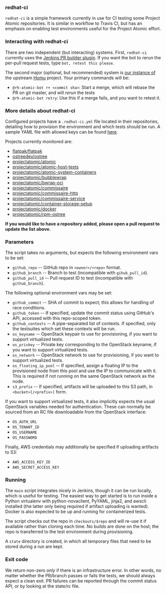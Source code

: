 ### redhat-ci

`redhat-ci` is a simple framework currently in use for CI
testing some Project Atomic repositories. It is similar in
workflow to Travis CI, but has an emphasis on enabling test
environments useful for the Project Atomic effort.

### Interacting with redhat-ci

There are two independent (but interacting) systems.  First,
`redhat-ci` currently uses the [Jenkins PR builder plugin](https://wiki.jenkins-ci.org/display/JENKINS/GitHub+pull+request+builder+plugin).
If you want the bot to rerun the per-pull request tests, type
`bot, retest this please`.

The second major (optional, but recommended) system
is [our instance of](https://homu-projectatomic-ci.svc.ci.openshift.org/) the
upstream [Homu](https://github.com/servo/homu/) project. Your primary commands
will be:

 - `@rh-atomic-bot r+ <commit sha>`: Start a merge, which will rebase the PR on git master, and will *rerun* the tests
 - `@rh-atomic-bot retry`: Use this if a merge fails, and you want to retest it.

### More details about redhat-ci

Configured projects have a `.redhat-ci.yml` file located in
their repositories, detailing how to provision the
environment and which tests should be run. A sample YAML
file with allowed keys can be found
[here](sample.redhat-ci.yml).

Projects currently monitored are:

- [flatpak/flatpak](https://github.com/flatpak/flatpak)
- [ostreedev/ostree](https://github.com/ostreedev/ostree)
- [projectatomic/atomic](https://github.com/projectatomic/atomic)
- [projectatomic/atomic-host-tests](http://github.com/projectatomic/atomic-host-tests)
- [projectatomic/atomic-system-containers](https://github.com/projectatomic/atomic-system-containers)
- [projectatomic/bubblewrap](https://github.com/projectatomic/bubblewrap)
- [projectatomic/bwrap-oci](https://github.com/projectatomic/bwrap-oci)
- [projectatomic/commissaire](https://github.com/projectatomic/commissaire)
- [projectatomic/commissaire-http](https://github.com/projectatomic/commissaire-http)
- [projectatomic/commissaire-service](https://github.com/projectatomic/commissaire-service)
- [projectatomic/container-storage-setup](https://github.com/projectatomic/container-storage-setup)
- [projectatomic/docker](https://github.com/projectatomic/docker)
- [projectatomic/rpm-ostree](https://github.com/projectatomic/rpm-ostree)

**If you would like to have a repository added, please open
a pull request to update the list above.**

### Parameters

The script takes no arguments, but expects the following
environment vars to be set:

- `github_repo` --  GitHub repo in `<owner>/<repo>` format.
- `github_branch` -- Branch to test (incompatible with
  `gihub_pull_id`).
- `github_pull_id` -- Pull request ID to test (incompatible
  with `github_branch`).

The following optional environment vars may be set:

- `github_commit` -- SHA of commit to expect; this allows
  for handling of race conditions.
- `github_token` -- If specified, update the commit status
  using GitHub's API, accessed with this repo-scoped token.
- `github_contexts` -- A pipe-separated list of contexts. If
  specified, only the testsuites which set these contexts
  will be run.
- `os_keyname` -- OpenStack keypair to use for provisioning,
  if you want to support virtualized tests.
- `os_privkey` -- Private key corresponding to the OpenStack
  keyname, if you want to support virtualized tests.
- `os_network` -- OpenStack network to use for provisioning,
  if you want to support virtualized tests.
- `os_floating_ip_pool` -- If specified, assign a floating
  IP to the provisioned node from this pool and use the IP
  to communicate with it. This is required if not running on
  the same OpenStack network as the node.
- `s3_prefix` -- If specified, artifacts will be uploaded to
  this S3 path, in `<bucket>[/<prefix>]` form.

If you want to support virtualized tests, it also implicitly
expects the usual OpenStack variables needed for
authentication. These can normally be sourced from an RC
file downloadable from the OpenStack interface:

- `OS_AUTH_URL`
- `OS_TENANT_ID`
- `OS_USERNAME`
- `OS_PASSWORD`

Finally, AWS credentials may additionally be specified if
uploading artifacts to S3:

- `AWS_ACCESS_KEY_ID`
- `AWS_SECRET_ACCESS_KEY`

### Running

The `main` script integrates nicely in Jenkins, though it
can be run locally, which is useful for testing. The easiest
way to get started is to run inside a Python virtualenv with
python-novaclient, PyYAML, jinja2, and awscli installed (the
latter only being required if artifact uploading is wanted).
Docker is also expected to be up and running for
containerized tests.

The script checks out the repo in `checkouts/$repo` and will
re-use it if available rather than cloning each time. No
builds are done on the host; the repo is transferred to the
test environment during provisioning.

A `state` directory is created, in which all temporary
files that need to be stored during a run are kept.

### Exit code

We return non-zero *only* if there is an infrastructure
error. In other words, no matter whether the PR/branch
passes or fails the tests, we should always expect a clean
exit. PR failures can be reported through the commit status
API, or by looking at the state/rc file.
